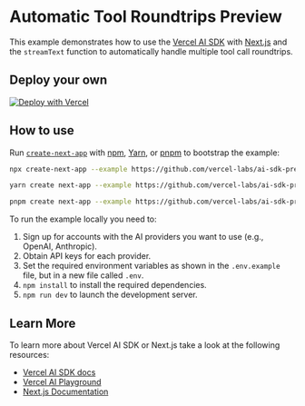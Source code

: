# Automatic Tool Roundtrips Preview

This example demonstrates how to use the [Vercel AI SDK](https://sdk.vercel.ai/docs) with [Next.js](https://nextjs.org/) and the `streamText` function to automatically handle multiple tool call roundtrips.

## Deploy your own 

[![Deploy with Vercel](https://vercel.com/button)](https://vercel.com/new/clone?repository-url=https%3A%2F%2Fgithub.com%2Fvercel-labs%2Fai-sdk-preview-roundtrips&env=OPENAI_API_KEY&envDescription=API%20keys%20needed%20for%20application&envLink=platform.openai.com)
 
## How to use
 
Run [`create-next-app`](https://github.com/vercel/next.js/tree/canary/packages/create-next-app) with [npm](https://docs.npmjs.com/cli/init), [Yarn](https://yarnpkg.com/lang/en/docs/cli/create/), or [pnpm](https://pnpm.io) to bootstrap the example:

```bash
npx create-next-app --example https://github.com/vercel-labs/ai-sdk-preview-roundtrips ai-sdk-preview-roundtrips-example 
```

```bash
yarn create next-app --example https://github.com/vercel-labs/ai-sdk-preview-roundtrips ai-sdk-preview-roundtrips-example
```

```bash
pnpm create next-app --example https://github.com/vercel-labs/ai-sdk-preview-roundtrips ai-sdk-preview-roundtrips-example 
```

To run the example locally you need to:

1. Sign up for accounts with the AI providers you want to use (e.g., OpenAI, Anthropic).
2. Obtain API keys for each provider.
3. Set the required environment variables as shown in the `.env.example` file, but in a new file called `.env`.
4. `npm install` to install the required dependencies.
5. `npm run dev` to launch the development server.


## Learn More

To learn more about Vercel AI SDK or Next.js take a look at the following resources:

- [Vercel AI SDK docs](https://sdk.vercel.ai/docs)
- [Vercel AI Playground](https://play.vercel.ai)
- [Next.js Documentation](https://nextjs.org/docs)
